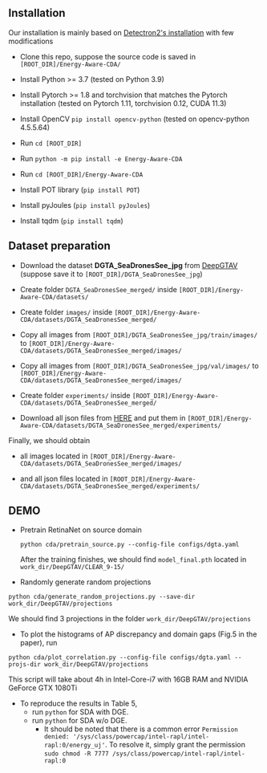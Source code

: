 ## Installation
Our installation is mainly based on [Detectron2's installation](https://detectron2.readthedocs.io/en/latest/tutorials/install.html) with few modifications
* Clone this repo, suppose the source code is saved in `[ROOT_DIR]/Energy-Aware-CDA/`

* Install Python >= 3.7 (tested on Python 3.9)

* Install Pytorch >= 1.8 and torchvision that matches the Pytorch installation (tested on Pytorch 1.11, torchvision 0.12, CUDA 11.3)

* Install OpenCV `pip install opencv-python` (tested on opencv-python 4.5.5.64)

* Run `cd [ROOT_DIR]`

* Run `python -m pip install -e Energy-Aware-CDA`

* Run `cd [ROOT_DIR]/Energy-Aware-CDA`

* Install POT library (`pip install POT`)

* Install pyJoules (`pip install pyJoules`)

* Install tqdm (`pip install tqdm`)


## Dataset preparation
* Download the dataset **DGTA_SeaDronesSee_jpg** from [DeepGTAV](https://github.com/David0tt/DeepGTAV) (suppose save it to `[ROOT_DIR]/DGTA_SeaDronesSee_jpg`)

* Create folder `DGTA_SeaDronesSee_merged/` inside `[ROOT_DIR]/Energy-Aware-CDA/datasets/`

* Create folder `images/` inside `[ROOT_DIR]/Energy-Aware-CDA/datasets/DGTA_SeaDronesSee_merged/`

* Copy all images from `[ROOT_DIR]/DGTA_SeaDronesSee_jpg/train/images/` to `[ROOT_DIR]/Energy-Aware-CDA/datasets/DGTA_SeaDronesSee_merged/images/`

* Copy all images from `[ROOT_DIR]/DGTA_SeaDronesSee_jpg/val/images/` to `[ROOT_DIR]/Energy-Aware-CDA/datasets/DGTA_SeaDronesSee_merged/images/`

* Create folder `experiments/` inside `[ROOT_DIR]/Energy-Aware-CDA/datasets/DGTA_SeaDronesSee_merged/`

* Download all json files from [HERE](https://drive.google.com/drive/folders/1pYuIfSNG31ks6Q1_Bb292cdOa32R68PZ?usp=sharing) and put them in `[ROOT_DIR]/Energy-Aware-CDA/datasets/DGTA_SeaDronesSee_merged/experiments/`

Finally, we should obtain
* all images located in `[ROOT_DIR]/Energy-Aware-CDA/datasets/DGTA_SeaDronesSee_merged/images/` 

* and all json files located in `[ROOT_DIR]/Energy-Aware-CDA/datasets/DGTA_SeaDronesSee_merged/experiments/`

## DEMO
* Pretrain RetinaNet on source domain 

    `python cda/pretrain_source.py --config-file configs/dgta.yaml`

    After the training finishes, we should find `model_final.pth` located in `work_dir/DeepGTAV/CLEAR_9-15/`

* Randomly generate random projections 

`python cda/generate_random_projections.py --save-dir work_dir/DeepGTAV/projections`

We should find 3 projections in the folder `work_dir/DeepGTAV/projections`

* To plot the histograms of AP discrepancy and domain gaps (Fig.5 in the paper), run 

`python cda/plot_correlation.py --config-file configs/dgta.yaml --projs-dir work_dir/DeepGTAV/projections`

This script will take about 4h in Intel-Core-i7 with 16GB RAM and NVIDIA GeForce GTX 1080Ti

* To reproduce the results in Table 5, 
    - run `python` for SDA with DGE. 
    - run `python` for SDA w/o DGE. 
        - It should be noted that there is a common error `Permission denied: '/sys/class/powercap/intel-rapl/intel-rapl:0/energy_uj'`. To resolve it, simply grant the permission 
        `sudo chmod -R 7777 /sys/class/powercap/intel-rapl/intel-rapl:0`